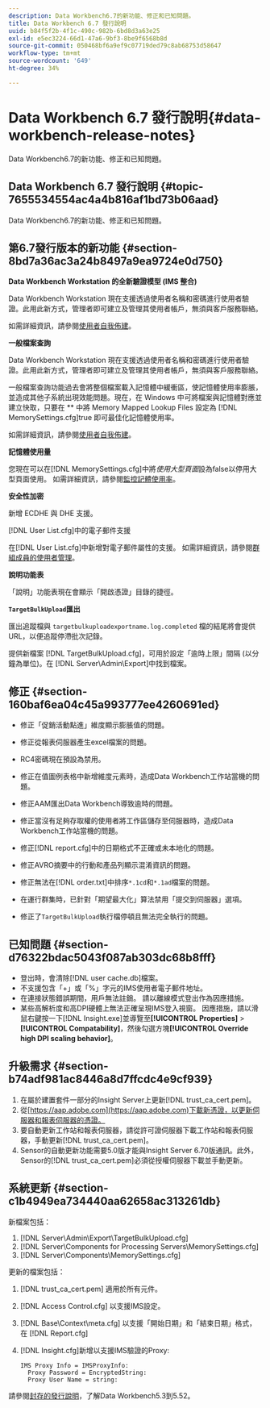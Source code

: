 ```yaml
---
description: Data Workbench6.7的新功能、修正和已知問題。
title: Data Workbench 6.7 發行說明
uuid: b84f5f2b-4f1c-490c-982b-6bd8d3a63e25
exl-id: e5ec3224-66d1-47a6-9bf3-8be9f6568b8d
source-git-commit: 050468bf6a9ef9c07719ded79c8ab68753d58647
workflow-type: tm+mt
source-wordcount: '649'
ht-degree: 34%

---
```


# Data Workbench 6.7 發行說明{#data-workbench-release-notes}

Data Workbench6.7的新功能、修正和已知問題。

## Data Workbench 6.7 發行說明 {#topic-7655534554ac4a4b816af1bd73b06aad}

Data Workbench6.7的新功能、修正和已知問題。

## 第6.7發行版本的新功能 {#section-8bd7a36ac3a24b8497a9ea9724e0d750}

**Data Workbench Workstation 的全新驗證模型 (IMS 整合)**

Data Workbench Workstation 現在支援透過使用者名稱和密碼進行使用者驗證。此用此新方式，管理者即可建立及管理其使用者帳戶，無須與客戶服務聯絡。

如需詳細資訊，請參閱[使用者自我佈建](https://experienceleague.adobe.com/docs/data-workbench/using/client/c-self-provisioning-users.html)。

**一般檔案查詢**

Data Workbench Workstation 現在支援透過使用者名稱和密碼進行使用者驗證。此用此新方式，管理者即可建立及管理其使用者帳戶，無須與客戶服務聯絡。

一般檔案查詢功能過去會將整個檔案載入記憶體中緩衝區，使記憶體使用率膨脹，並造成其他子系統出現效能問題。現在，在 Windows 中可將檔案與記憶體對應並建立快取，只要在 ** 中將 Memory Mapped Lookup Files 設定為 [!DNL MemorySettings.cfg]true 即可最佳化記憶體使用率。

如需詳細資訊，請參閱[使用者自我佈建](https://experienceleague.adobe.com/docs/data-workbench/using/client/c-self-provisioning-users.html)。

**記憶體使用量**

您現在可以在[!DNL MemorySettings.cfg]中將&#x200B;*使用大型頁面*&#x200B;設為false以停用大型頁面使用。 如需詳細資訊，請參閱[監控記體使用率](https://experienceleague.adobe.com/docs/data-workbench/using/server-admin-install/admin-dwb-server/t-mntr-mry-usg.html)。

**安全性加密**

新增 ECDHE 與 DHE 支援。

[!DNL User List.cfg]中的電子郵件支援

在[!DNL User List.cfg]中新增對電子郵件屬性的支援。 如需詳細資訊，請參閱[群組成員的使用者管理](https://experienceleague.adobe.com/docs/data-workbench/using/server-admin-install/admin-dwb-server/access-control/dwb-self-admin-member-access.html?lang=en)。

**說明功能表**

「說明」功能表現在會顯示「開啟憑證」目錄的捷徑。

**`TargetBulkUpload`匯出**

匯出追蹤檔與 `targetbulkuploadexportname.log.completed` 檔的結尾將會提供 URL，以便追蹤停滯批次記錄。

提供新檔案 [!DNL TargetBulkUpload.cfg]，可用於設定「逾時上限」間隔 (以分鐘為單位)。在 [!DNL Server\Admin\Export\]中找到檔案。

## 修正 {#section-160baf6ea04c45a993777ee4260691ed}

* 修正「促銷活動點進」維度顯示膨脹值的問題。
* 修正從報表伺服器產生excel檔案的問題。
* RC4密碼現在預設為禁用。
* 修正在值圖例表格中新增維度元素時，造成Data Workbench工作站當機的問題。
* 修正AAM匯出Data Workbench導致逾時的問題。
* 修正當沒有足夠存取權的使用者將工作區儲存至伺服器時，造成Data Workbench工作站當機的問題。
* 修正[!DNL report.cfg]中的日期格式不正確或未本地化的問題。
* 修正AVRO摘要中的行動和產品列顯示混淆資訊的問題。
* 修正無法在[!DNL order.txt]中排序`*.1cd`和`*.1ad`檔案的問題。

* 在運行群集時，已針對「期望最大化」算法禁用「提交到伺服器」選項。
* 修正了`TargetBulkUpload`執行檔停頓且無法完全執行的問題。

## 已知問題 {#section-d76322bdac5043f087ab303dc68b8fff}

* 登出時，會清除[!DNL user cache.db]檔案。
* 不支援包含「+」或「%」字元的IMS使用者電子郵件地址。
* 在連接狀態錯誤期間，用戶無法註銷。 請以離線模式登出作為因應措施。
* 某些高解析度和高DPI硬體上無法正確呈現IMS登入視窗。 因應措施，請以滑鼠右鍵按一下[!DNL Insight.exe]並導覽至&#x200B;**[!UICONTROL Properties]** > **[!UICONTROL Compatability]**，然後勾選方塊&#x200B;**[!UICONTROL Override high DPI scaling behavior]**。

## 升級需求 {#section-b74adf981ac8446a8d7ffcdc4e9cf939}

1. 在屬於建置套件一部分的Insight Server上更新[!DNL trust_ca_cert.pem]。
1. 從[https://aap.adobe.com](https://aap.adobe.com)下載新憑證，以更新伺服器和報表伺服器的憑證。
1. 要自動更新工作站和報表伺服器，請從許可證伺服器下載工作站和報表伺服器，手動更新[!DNL trust_ca_cert.pem]。
1. Sensor的自動更新功能需要5.0版才能與Insight Server 6.70版通訊。此外，Sensor的[!DNL trust_ca_cert.pem]必須從授權伺服器下載並手動更新。

## 系統更新 {#section-c1b4949ea734440aa62658ac313261db}

新檔案包括：

1. [!DNL Server\Admin\Export\TargetBulkUpload.cfg]
1. [!DNL Server\Components for Processing Servers\MemorySettings.cfg]
1. [!DNL Server\Components\MemorySettings.cfg]

更新的檔案包括：

1. [!DNL trust_ca_cert.pem] 適用於所有元件。
1. [!DNL Access Control.cfg] 以支援IMS設定。
1. [!DNL Base\Context\meta.cfg] 以支援「開始日期」和「結束日期」格式，在  [!DNL Report.cfg]

1. [!DNL Insight.cfg]新增以支援IMS驗證的Proxy:

   ```
   IMS Proxy Info = IMSProxyInfo: 
     Proxy Password = EncryptedString:
     Proxy User Name = string:
   ```

請參閱[封存的發行說明](https://experienceleague.adobe.com/docs/data-workbench/using/release-notes/release-notes.html)，了解Data Workbench5.3到5.52。
